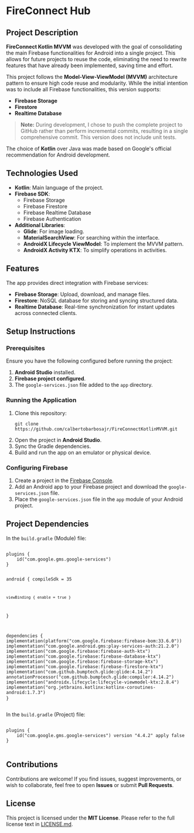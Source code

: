 <h1>FireConnect Hub</h1>
<h2><strong>Project Description</strong></h2>
<p><strong>FireConnect Kotlin MVVM</strong> was developed with the goal of consolidating the main Firebase functionalities for Android into a single project. This allows for future projects to reuse the code, eliminating the need to rewrite features that have already been implemented, saving time and effort.</p>
<p>This project follows the <strong>Model-View-ViewModel (MVVM)</strong> architecture pattern to ensure high code reuse and modularity. While the initial intention was to include all Firebase functionalities, this version supports:</p>
<ul>
<li><strong>Firebase Storage</strong></li>
<li><strong>Firestore</strong></li>
<li><strong>Realtime Database</strong></li>
</ul>
<blockquote>
<p><strong>Note:</strong> During development, I chose to push the complete project to GitHub rather than perform incremental commits, resulting in a single comprehensive commit. This version does not include unit tests.</p>
</blockquote>
<p>The choice of <strong>Kotlin</strong> over Java was made based on Google's official recommendation for Android development.</p>

<h2><strong>Technologies Used</strong></h2>
<ul>
<li><strong>Kotlin</strong>: Main language of the project.</li>
<li><strong>Firebase SDK</strong>:
<ul>
<li>Firebase Storage</li>
<li>Firebase Firestore</li>
<li>Firebase Realtime Database</li>
<li>Firebase Authentication</li>
</ul>
</li>
<li><strong>Additional Libraries</strong>:
<ul>
<li><strong>Glide</strong>: For image loading.</li>
<li><strong>MaterialSearchView</strong>: For searching within the interface.</li>
<li><strong>AndroidX Lifecycle ViewModel</strong>: To implement the MVVM pattern.</li>
<li><strong>AndroidX Activity KTX</strong>: To simplify operations in activities.</li>
</ul>
</li>
</ul>

<h2><strong>Features</strong></h2>
<p>The app provides direct integration with Firebase services:</p>
<ul>
<li><strong>Firebase Storage</strong>: Upload, download, and manage files.</li>
<li><strong>Firestore</strong>: NoSQL database for storing and syncing structured data.</li>
<li><strong>Realtime Database</strong>: Real-time synchronization for instant updates across connected clients.</li>
</ul>

<h2><strong>Setup Instructions</strong></h2>
<h3><strong>Prerequisites</strong></h3>
<p>Ensure you have the following configured before running the project:</p>
<ol>
<li><strong>Android Studio</strong> installed.</li>
<li><strong>Firebase project configured</strong>.</li>
<li>The <code>google-services.json</code> file added to the <code>app</code> directory.</li>
</ol>

<h3><strong>Running the Application</strong></h3>
<ol>
<li>Clone this repository:</li>
<pre>
<code>git clone https://github.com/calbertobarbosajr/FireConnectKotlinMVVM.git</code>
</pre>
<li>Open the project in <strong>Android Studio</strong>.</li>
<li>Sync the Gradle dependencies.</li>
<li>Build and run the app on an emulator or physical device.</li>
</ol>

<h3><strong>Configuring Firebase</strong></h3>
<ol>
<li>Create a project in the <a href="https://console.firebase.google.com" target="_new" rel="noopener">Firebase Console</a>.</li>
<li>Add an Android app to your Firebase project and download the <code>google-services.json</code> file.</li>
<li>Place the <code>google-services.json</code> file in the <code>app</code> module of your Android project.</li>
</ol>

<h2><strong>Project Dependencies</strong></h2>
<p>In the <code>build.gradle</code> (Module) file:</p>
<pre>
<code>
plugins {
    id("com.google.gms.google-services")
}

android {
compileSdk = 35

    viewBinding { enable = true }
}

dependencies {
implementation(platform("com.google.firebase:firebase-bom:33.6.0"))
implementation("com.google.android.gms:play-services-auth:21.2.0")
implementation("com.google.firebase:firebase-auth-ktx")
implementation("com.google.firebase:firebase-database-ktx")
implementation("com.google.firebase:firebase-storage-ktx")
implementation("com.google.firebase:firebase-firestore-ktx")
implementation("com.github.bumptech.glide:glide:4.14.2")
annotationProcessor("com.github.bumptech.glide:compiler:4.14.2")
implementation("androidx.lifecycle:lifecycle-viewmodel-ktx:2.8.4")
implementation("org.jetbrains.kotlinx:kotlinx-coroutines-android:1.7.3")
}
</code>
</pre>

<p>In the <code>build.gradle</code> (Project) file:</p>
<pre>
<code>
plugins {
    id("com.google.gms.google-services") version "4.4.2" apply false
}
</code>
</pre>

<h2><strong>Contributions</strong></h2>
<p>Contributions are welcome! If you find issues, suggest improvements, or wish to collaborate, feel free to open <strong>Issues</strong> or submit <strong>Pull Requests</strong>.</p>

<h2><strong>License</strong></h2>
<p>This project is licensed under the <strong>MIT License</strong>. Please refer to the full license text in <a href="https://www.mit.edu/~amini/LICENSE.md" target="_new" rel="noopener">LICENSE.md</a>.</p>

